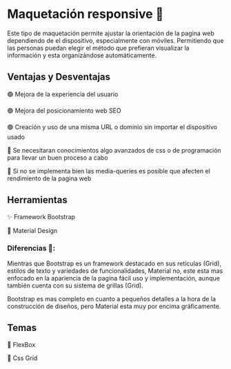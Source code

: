# Maquetación responsive 👻

Este tipo de maquetación permite ajustar la orientación de la pagina web dependiendo de el dispositivo, especialmente con móviles. Permitiendo que las personas puedan elegir el método que prefieran visualizar la información y esta organizándose automáticamente.

## Ventajas y Desventajas

🟢 Mejora de la experiencia del usuario

🟢 Mejora del posicionamiento web SEO

🟢 Creación y uso de una misma URL o dominio sin importar el dispositivo usado
 
🔴 Se necesitaran conocimientos algo avanzados de css o de programación para llevar un buen proceso a cabo 
 
🔴 Si no se implementa bien las media-queries es posible que afecten el rendimiento de la pagina web 

## Herramientas

✨ Framework Bootstrap

🌟 Material Design

### Diferencias 🤔:

Mientras que Bootstrap es un framework destacado en sus retículas (Grid), estilos de texto y variedades de funcionalidades, Material no, este esta mas enfocado en la apariencia de la pagina fácil uso y implementación, aunque también cuenta con su sistema de grillas (Grid).

Bootstrap es mas completo en cuanto a pequeños detalles a la hora de la construcción de diseños, pero Material esta muy por encima gráficamente.

## Temas

🦾 FlexBox

🧠 Css Grid
 
 
 
 


